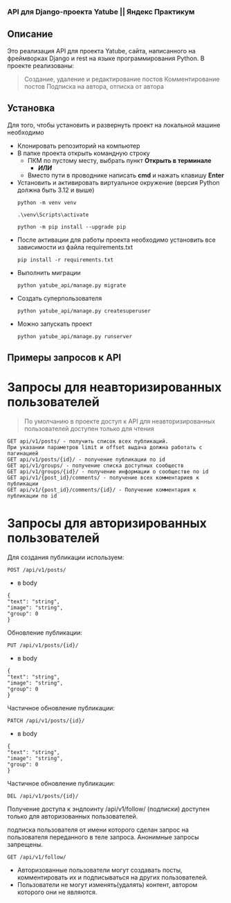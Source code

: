 ### API для Django-проекта Yatube || Яндекс Практикум
## Описание
Это реализация API для проекта Yatube, сайта, написанного на фреймворках Django и rest на языке программирования Python.
В проекте реализованы: 
> Создание, удаление и редактирование постов
> Комментирование постов
> Подписка на автора, отписка от автора
## Установка
Для того, чтобы установить и развернуть проект на локальной машине необходимо
+ Клонировать репозиторий на компьютер
+ В папке проекта открыть командную строку
  + ПКМ по пустому месту, выбрать пункт **Открыть в терминале**
    + ***ИЛИ***
  + Вместо пути в проводнике написать **cmd** и нажать клавишу **Enter**
+ Установить и активировать виртуальное окружение (версия Python должна быть 3.12 и выше)
  ```
  python -m venv venv
  ```
  ```
  .\venv\Scripts\activate
  ```
  ```
  python -m pip install --upgrade pip
  ```
+ После активации для работы проекта необходимо установить все зависимости из файла requirements.txt
  ```
  pip install -r requirements.txt
  ```
+ Выполнить миграции
  ```
  python yatube_api/manage.py migrate
  ```
+ Создать суперпользователя
  ```
  python yatube_api/manage.py createsuperuser
  ```
+ Можно запускать проект
  ```
  python yatube_api/manage.py runserver
  ```
## Примеры запросов к API
# Запросы для неавторизированных пользователей
> По умолчанию в проекте доступ к API для неавторизированных пользователей доступен только для чтения
```
GET api/v1/posts/ - получить список всех публикаций.
При указании параметров limit и offset выдача должна работать с пагинацией
GET api/v1/posts/{id}/ - получение публикации по id
GET api/v1/groups/ - получение списка доступных сообществ
GET api/v1/groups/{id}/ - получение информации о сообществе по id
GET api/v1/{post_id}/comments/ - получение всех комментариев к публикации
GET api/v1/{post_id}/comments/{id}/ - Получение комментария к публикации по id
```
# Запросы для авторизированных пользователей
Для создания публикации используем:

```
POST /api/v1/posts/
```

+ в body

```
{
"text": "string",
"image": "string",
"group": 0
}
```

Обновление публикации:

```
PUT /api/v1/posts/{id}/
```

+ в body

```
{
"text": "string",
"image": "string",
"group": 0
}
```

Частичное обновление публикации:

```
PATCH /api/v1/posts/{id}/
```

+ в body

```
{
"text": "string",
"image": "string",
"group": 0
}
```

Частичное обновление публикации:

```
DEL /api/v1/posts/{id}/
```

Получение доступа к эндпоинту /api/v1/follow/ (подписки) доступен только для авторизованных пользователей.

подписка пользователя от имени которого сделан запрос на пользователя переданного в теле запроса. Анонимные запросы запрещены.

```
GET /api/v1/follow/
```

- Авторизованные пользователи могут создавать посты, комментировать их и подписываться на других пользователей.
- Пользователи не могут изменять(удалять) контент, автором которого они не являются.

